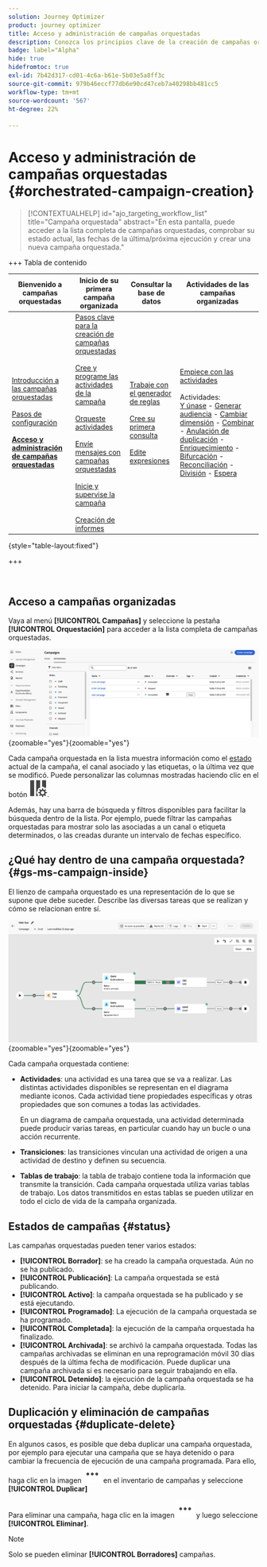 ```yaml
---
solution: Journey Optimizer
product: journey optimizer
title: Acceso y administración de campañas orquestadas
description: Conozca los principios clave de la creación de campañas organizadas con Adobe Journey Optimizer
badge: label="Alpha"
hide: true
hidefromtoc: true
exl-id: 7b42d317-cd01-4c6a-b61e-5b03e5a8ff3c
source-git-commit: 979b46eccf77db6e90cd47ceb7a40298bb481cc5
workflow-type: tm+mt
source-wordcount: '567'
ht-degree: 22%

---
```


# Acceso y administración de campañas orquestadas {#orchestrated-campaign-creation}

>[!CONTEXTUALHELP]
>id="ajo_targeting_workflow_list"
>title="Campaña orquestada"
>abstract="En esta pantalla, puede acceder a la lista completa de campañas orquestadas, comprobar su estado actual, las fechas de la última/próxima ejecución y crear una nueva campaña orquestada."

+++ Tabla de contenido

| Bienvenido a campañas orquestadas | Inicio de su primera campaña organizada | Consultar la base de datos | Actividades de las campañas organizadas |
|---|---|---|---|
| [Introducción a las campañas orquestadas](gs-orchestrated-campaigns.md)<br/><br/>[Pasos de configuración](configuration-steps.md)<br/><br/><b>[Acceso y administración de campañas orquestadas](access-manage-orchestrated-campaigns.md)</b> | [Pasos clave para la creación de campañas orquestadas](gs-campaign-creation.md)<br/><br/>[Cree y programe las actividades de la campaña](create-orchestrated-campaign.md)<br/><br/>[Orqueste actividades](orchestrate-activities.md)<br/><br/>[Envíe mensajes con campañas orquestadas](send-messages.md)<br/><br/>[Inicie y supervise la campaña](start-monitor-campaigns.md)<br/><br/>[Creación de informes](reporting-campaigns.md) | [Trabaje con el generador de reglas](orchestrated-rule-builder.md)<br/><br/>[Cree su primera consulta](build-query.md)<br/><br/>[Edite expresiones](edit-expressions.md) | [Empiece con las actividades](activities/about-activities.md)<br/><br/>Actividades:<br/>[Y únase](activities/and-join.md) - [Generar audiencia](activities/build-audience.md) - [Cambiar dimensión](activities/change-dimension.md) - [Combinar](activities/combine.md) - [Anulación de duplicación](activities/deduplication.md) - [Enriquecimiento](activities/enrichment.md) - [Bifurcación](activities/fork.md) - [Reconciliación](activities/reconciliation.md) - [División](activities/split.md) - [Espera](activities/wait.md) |

{style="table-layout:fixed"}

+++

<br/>

## Acceso a campañas organizadas

Vaya al menú **[!UICONTROL Campañas]** y seleccione la pestaña **[!UICONTROL Orquestación]** para acceder a la lista completa de campañas orquestadas.

![imagen que muestra el inventario de campañas orquestadas](assets/inventory.png){zoomable="yes"}{zoomable="yes"}

Cada campaña orquestada en la lista muestra información como el [estado](#status) actual de la campaña, el canal asociado y las etiquetas, o la última vez que se modificó. Puede personalizar las columnas mostradas haciendo clic en el botón ![Configurar diseño](assets/do-not-localize/inventory-configure-layout.svg).

Además, hay una barra de búsqueda y filtros disponibles para facilitar la búsqueda dentro de la lista. Por ejemplo, puede filtrar las campañas orquestadas para mostrar solo las asociadas a un canal o etiqueta determinados, o las creadas durante un intervalo de fechas específico.

## ¿Qué hay dentro de una campaña orquestada? {#gs-ms-campaign-inside}

El lienzo de campaña orquestado es una representación de lo que se supone que debe suceder. Describe las diversas tareas que se realizan y cómo se relacionan entre sí.

![imagen que muestra un lienzo de campaña orquestado](assets/canvas-example.png){zoomable="yes"}{zoomable="yes"}

Cada campaña orquestada contiene:

* **Actividades**: una actividad es una tarea que se va a realizar. Las distintas actividades disponibles se representan en el diagrama mediante iconos. Cada actividad tiene propiedades específicas y otras propiedades que son comunes a todas las actividades.

  En un diagrama de campaña orquestada, una actividad determinada puede producir varias tareas, en particular cuando hay un bucle o una acción recurrente.

* **Transiciones**: las transiciones vinculan una actividad de origen a una actividad de destino y definen su secuencia.

* **Tablas de trabajo**: la tabla de trabajo contiene toda la información que transmite la transición. Cada campaña orquestada utiliza varias tablas de trabajo. Los datos transmitidos en estas tablas se pueden utilizar en todo el ciclo de vida de la campaña organizada.

## Estados de campañas {#status}

Las campañas orquestadas pueden tener varios estados:

* **[!UICONTROL Borrador]**: se ha creado la campaña orquestada. Aún no se ha publicado.
* **[!UICONTROL Publicación]**: La campaña orquestada se está publicando.
* **[!UICONTROL Activo]**: la campaña orquestada se ha publicado y se está ejecutando.
* **[!UICONTROL Programado]**: La ejecución de la campaña orquestada se ha programado.
* **[!UICONTROL Completada]**: la ejecución de la campaña orquestada ha finalizado.
  <!--* **[!UICONTROL Closed]**: The orchestrated campaign xxxx-->
* **[!UICONTROL Archivada]**: se archivó la campaña orquestada. Todas las campañas archivadas se eliminan en una reprogramación móvil 30 días después de la última fecha de modificación. Puede duplicar una campaña archivada si es necesario para seguir trabajando en ella.
* **[!UICONTROL Detenido]**: la ejecución de la campaña orquestada se ha detenido. Para iniciar la campaña, debe duplicarla.

## Duplicación y eliminación de campañas orquestadas {#duplicate-delete}

En algunos casos, es posible que deba duplicar una campaña orquestada, por ejemplo para ejecutar una campaña que se haya detenido o para cambiar la frecuencia de ejecución de una campaña programada. Para ello, haga clic en la imagen ![que muestra el botón Más acciones](assets/do-not-localize/rule-builder-icon-more.svg) en el inventario de campañas y seleccione **[!UICONTROL Duplicar]**

Para eliminar una campaña, haga clic en la imagen ![que muestra el botón Más acciones](assets/do-not-localize/rule-builder-icon-more.svg) y luego seleccione **[!UICONTROL Eliminar]**.

>[!NOTE]
>
>Solo se pueden eliminar **[!UICONTROL Borradores]** campañas.
